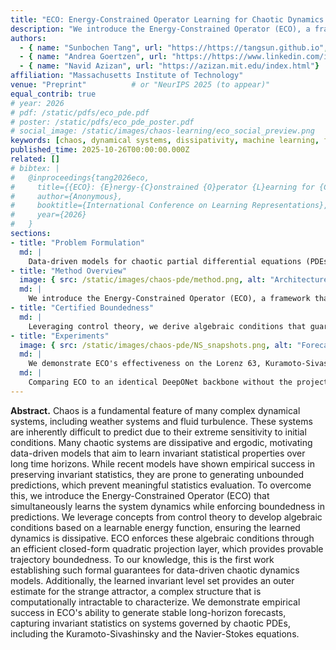 ```yaml
---
title: "ECO: Energy-Constrained Operator Learning for Chaotic Dynamics with Boundedness Guarantees"
description: "We introduce the Energy-Constrained Operator (ECO), a framework that learns chaotic dynamics while enforcing provable trajectory boundedness. ECO uses a learnable energy function and a novel convex quadratic projection layer to guarantee long-term stability and preserve invariant statistics for chaotic PDEs."
authors:
  - { name: "Sunbochen Tang", url: "https://https://tangsun.github.io", equal: true }
  - { name: "Andrea Goertzen", url: "https://https://www.linkedin.com/in/andrea-goertzen/", equal: true }
  - { name: "Navid Azizan", url: "https://azizan.mit.edu/index.html"}
affiliation: "Massachusetts Institute of Technology"
venue: "Preprint"          # or "NeurIPS 2025 (to appear)"
equal_contrib: true
# year: 2026
# pdf: /static/pdfs/eco_pde.pdf
# poster: /static/pdfs/eco_pde_poster.pdf
# social_image: /static/images/chaos-learning/eco_social_preview.png
keywords: [chaos, dynamical systems, dissipativity, machine learning, forecasting, pde, operator learning, boundedness guarantees]
published_time: 2025-10-26T00:00:00.000Z
related: []
# bibtex: |
#   @inproceedings{tang2026eco,
#     title={{ECO}: {E}nergy-{C}onstrained {O}perator {L}earning for {C}haotic {D}ynamics with {B}oundedness {G}uarantees},
#     author={Anonymous},
#     booktitle={International Conference on Learning Representations},
#     year={2026}
#   }
sections:
- title: "Problem Formulation"
  md: |
    Data-driven models for chaotic partial differential equations (PDEs) often fail during long-horizon forecasting due to a phenomenon called "finite-time blowup". Small, accumulating prediction errors are amplified by the system's chaotic nature, causing trajectories to diverge to unbounded, non-physical values. Our objective is to learn a neural operator for dissipative chaotic systems that preserves the statistical properties of the true dynamics by guaranteeing model stability and preventing this failure model.
- title: "Method Overview"
  image: { src: /static/images/chaos-pde/method.png, alt: "Architecture enforcing dissipativity", caption: "Our Energy-Constrained Operator (ECO) uses an unconstrained backbone, a learned energy functional, and a dissipative projection layer to guarantee boundedness." }
  md: |
    We introduce the Energy-Constrained Operator (ECO), a framework that learns dissipative dynamics by construction. It consists of two learnable components: an unconstrained neural operator backbone (e.g., DeepONet) and a quadratic, energy-like Lyapunov functional. These are integrated into a novel **convex quadratic projection layer** that enforces a computationally efficient dissipativity condition, ensuring the learned model's predictions remain bounded.
- title: "Certified Boundedness"
  md: |
    Leveraging control theory, we derive algebraic conditions that guarantee dissipativity based on a learnable Lyapunov function. We introduce a differentiable convex quadratic projection layer that enforces these conditions in a closed form. While it uses a smooth sigmoid function to approximate a hard projection, we provide a formal proof that this still guarantees the learned dynamical system is dissipative, with all trajectories converging to a learned invariant set. This set also serves as a tight outer estimate of the system's strange attractor.
- title: "Experiments"
  image: { src: /static/images/chaos-pde/NS_snapshots.png, alt: "Forecast accuracy plots", caption: "Comparison on the Kuramoto-Sivashinsky and 2D Navier-Stokes equations." }
  md: |
    We demonstrate ECO's effectiveness on the Lorenz 63, Kuramoto-Sivashinsky (KS), and 2D Navier-Stokes equations with Kolmogorov forcing. In all cases, the unconstrained DeepONet baseline quickly becomes unstable and its predictions blow up. In contrast, ECO produces stable, long-horizon forecasts that accurately recover the complex spatio-temporal patterns and invariant statistics of the true dynamics. Quantitative metrics show ECO achieves significantly lower KL divergence and log-spectral distance compared to the baselineitle: "Ablations & Robustness"
  md: |
    Comparing ECO to an identical DeepONet backbone without the projection layer highlights the critical role of our constraint. The unconstrained model consistently fails, producing unbounded trajectories and unstructured statistical distributions, while ECO remains stable and accurate. This demonstrates the importance of the boundedness guarantee for reliable forecasting. Notably, these stability gains are achieved without any prior knowledge of the system's statistics, as ECO learns the stabilizing energy function directly from data.
---
```


**Abstract.** Chaos is a fundamental feature of many complex dynamical systems, including weather systems and fluid turbulence. These systems are inherently difficult to predict due to their extreme sensitivity to initial conditions. Many chaotic systems are dissipative and ergodic, motivating data-driven models that aim to learn invariant statistical properties over long time horizons. While recent models have shown empirical success in preserving invariant statistics, they are prone to generating unbounded predictions, which prevent meaningful statistics evaluation. To overcome this, we introduce the Energy-Constrained Operator (ECO) that simultaneously learns the system dynamics while enforcing boundedness in predictions. We leverage concepts from control theory to develop algebraic conditions based on a learnable energy function, ensuring the learned dynamics is dissipative. ECO enforces these algebraic conditions through an efficient closed-form quadratic projection layer, which provides provable trajectory boundedness. To our knowledge, this is the first work establishing such formal guarantees for data-driven chaotic dynamics models. Additionally, the learned invariant level set provides an outer estimate for the strange attractor, a complex structure that is computationally intractable to characterize. We demonstrate empirical success in ECO's ability to generate stable long-horizon forecasts, capturing invariant statistics on systems governed by chaotic PDEs, including the Kuramoto-Sivashinsky and the Navier-Stokes equations.